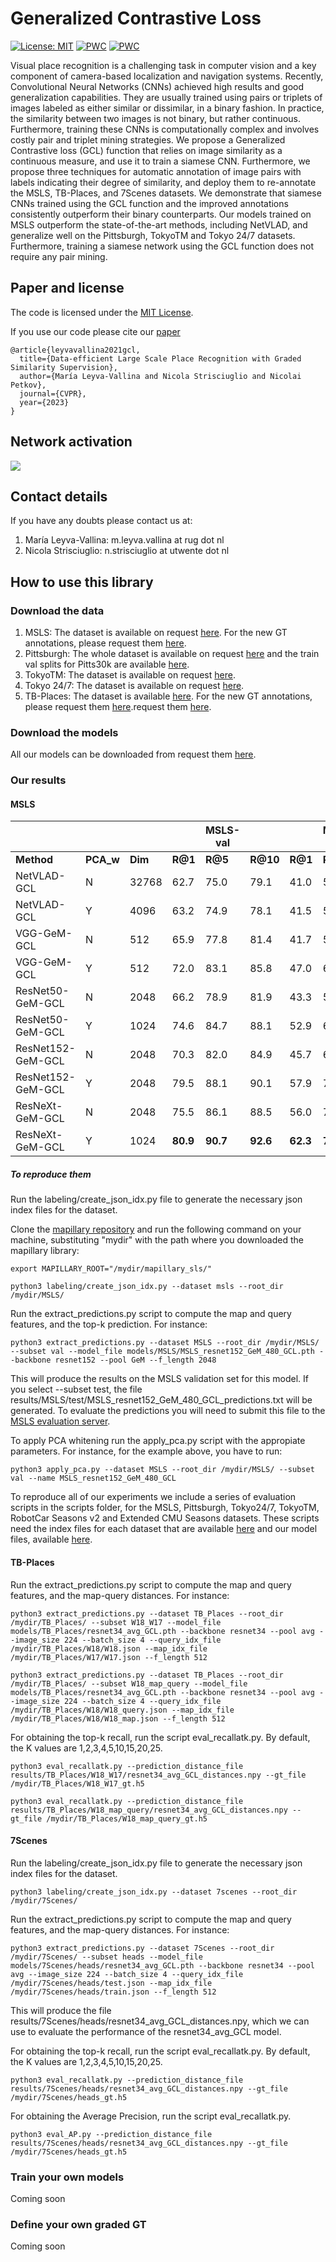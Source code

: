 # Generalized Contrastive Loss
[![License: MIT](https://img.shields.io/badge/License-MIT-yellow.svg?style=flat-square)](https://creativecommons.org/licenses/by-nc-sa/4.0/)
[![PWC](https://img.shields.io/endpoint.svg?url=https://paperswithcode.com/badge/generalized-contrastive-optimization-of/visual-place-recognition-on-mapillary-test)](https://paperswithcode.com/sota/visual-place-recognition-on-mapillary-test?p=generalized-contrastive-optimization-of)
[![PWC](https://img.shields.io/endpoint.svg?url=https://paperswithcode.com/badge/generalized-contrastive-optimization-of/visual-place-recognition-on-mapillary-val)](https://paperswithcode.com/sota/visual-place-recognition-on-mapillary-val?p=generalized-contrastive-optimization-of)

Visual place recognition is a challenging task in computer vision and a key component of camera-based localization and navigation systems. Recently, Convolutional Neural Networks (CNNs) achieved high results and good generalization capabilities. They are usually trained using pairs or triplets of images labeled as either similar or dissimilar, in a binary fashion. In practice, the similarity between two images is not binary, but rather continuous. Furthermore, training these CNNs is computationally complex and involves costly pair and triplet mining strategies.
We propose a Generalized Contrastive loss (GCL) function that relies on image similarity as a continuous measure, and use it to train a siamese CNN. Furthermore, we propose three techniques for automatic annotation of image pairs with labels indicating their degree of similarity, and deploy them to re-annotate the MSLS, TB-Places, and 7Scenes datasets.
We demonstrate that siamese CNNs trained using the GCL function and the improved annotations consistently outperform their binary counterparts. Our models trained on MSLS outperform the state-of-the-art methods, including NetVLAD, and generalize well on the Pittsburgh, TokyoTM and Tokyo 24/7 datasets. Furthermore, training a siamese network using the GCL function does not require any pair mining. 

## Paper and license
The code is licensed under the [MIT License](license.md).

If you use our code please cite our [paper](https://arxiv.org/abs/2103.06638)
```
@article{leyvavallina2021gcl,
  title={Data-efficient Large Scale Place Recognition with Graded Similarity Supervision}, 
  author={María Leyva-Vallina and Nicola Strisciuglio and Nicolai Petkov},
  journal={CVPR},
  year={2023}
}
```
## Network activation
![](https://github.com/marialeyvallina/generalized_contrastive_loss/blob/main/attention.png)

## Contact details
If you have any doubts please contact us at:
1. María Leyva-Vallina: m.leyva.vallina at rug dot nl
2. Nicola Strisciuglio: n.strisciuglio at utwente dot nl
## How to use this library
### Download the data
1. MSLS: The dataset is available on request [here](https://www.mapillary.com/dataset/places "MSLS"). For the new GT annotations, please request them [here](https://dataverse.nl/dataset.xhtml?persistentId=doi:10.34894/W4LIGP&faces-redirect=true).
2. Pittsburgh: The whole dataset is available on request [here](http://www.ok.ctrl.titech.ac.jp/~torii/project/repttile/ "Pittsburgh") and the train val splits for Pitts30k are available [here](https://www.di.ens.fr/willow/research/netvlad/ "Pitts30k"). 
3. TokyoTM: The dataset is available on request [here](https://www.di.ens.fr/willow/research/netvlad/ "TokyoTM"). 
4. Tokyo 24/7: The dataset is available on request [here](http://www.ok.ctrl.titech.ac.jp/~torii/project/247/ "Tokyo 24/7"). 
5. TB-Places: The dataset is available [here](https://github.com/marialeyvallina/TB_Places "TB-Places"). For the new GT annotations, please request them [here](https://dataverse.nl/dataset.xhtml?persistentId=doi:10.34894/W4LIGP&faces-redirect=true).request them [here](https://dataverse.nl/dataset.xhtml?persistentId=doi:10.34894/W4LIGP&faces-redirect=true).

### Download the models
All our models can be downloaded from request them [here](https://dataverse.nl/dataset.xhtml?persistentId=doi:10.34894/W4LIGP&faces-redirect=true).
### Our results
#### MSLS

|                   |           |         |          | **MSLS-val** |          |          | **MSLS-test** |          |          | **Pitts30k** |          |          | **Tokyo24/7** |          |              | **RobotSeasons v2- all** |              |              | **Extended CMU-all** |              |
|-------------------|-----------|---------|----------|--------------|----------|----------|---------------|----------|----------|--------------|----------|----------|---------------|----------|--------------|--------------------------|--------------|--------------|----------------------|--------------|
| **Method**        | **PCA_w** | **Dim** | **R@1**  | **R@5**      | **R@10** | **R@1**  | **R@5**       | **R@10** | **R@1**  | **R@5**      | **R@10** | **R@1**  | **R@5**       | **R@10** | **0.25m/2°** | **0.5m/5º**              | **5.0m/10º** | **0.25m/2°** | **0.5m/5º**          | **5.0m/10º** |
| NetVLAD-GCL       | N         | 32768   | 62.7     | 75.0         | 79.1     | 41.0     | 55.3          | 61.7     | 52.5     | 74.1         | 81.7     | 20.3     | 45.4          | 49.5     | 3.3          | 14.1                     | 58.2         | 3.0          | 9.7                  | 52.3         |
| NetVLAD-GCL       | Y         | 4096    | 63.2     | 74.9         | 78.1     | 41.5     | 56.2          | 61.3     | 53.5     | 75.2         | 82.9     | 28.3     | 41.9          | 54.9     | 3.4          | 14.2                     | 58.8         | 3.1          | 9.7                  | 52.4         |
| VGG-GeM-GCL       | N         | 512     | 65.9     | 77.8         | 81.4     | 41.7     | 55.7          | 60.6     | 61.6     | 80.0         | 86.0     | 34.0     | 51.1          | 61.3     | 3.7          | 15.8                     | 59.7         | 3.6          | 11.2                 | 55.8         |
| VGG-GeM-GCL       | Y         | 512     | 72.0     | 83.1         | 85.8     | 47.0     | 60.8          | 65.5     | 73.3     | 85.9         | 89.9     | 47.6     | 61.0          | 69.2     | 5.4          | 21.9                     | 69.2         | 5.7          | 17.1                 | 66.3         |
| ResNet50-GeM-GCL  | N         | 2048    | 66.2     | 78.9         | 81.9     | 43.3     | 59.1          | 65.0     | 72.3     | 87.2         | 91.3     | 44.1     | 61.0          | 66.7     | 2.9          | 14.0                     | 58.8         | 3.8          | 11.8                 | 61.6         |
| ResNet50-GeM-GCL  | Y         | 1024    | 74.6     | 84.7         | 88.1     | 52.9     | 65.7          | 71.9     | 79.9     | 90.0         | 92.8     | 58.7     | 71.1          | 76.8     | 4.7          | 20.2                     | 70.0         | 5.4          | 16.5                 | 69.9         |
| ResNet152-GeM-GCL | N         | 2048    | 70.3     | 82.0         | 84.9     | 45.7     | 62.3          | 67.9     | 72.6     | 87.9         | 91.6     | 34.0     | 51.8          | 60.6     | 2.9          | 13.1                     | 63.5         | 3.6          | 11.3                 | 63.1         |
| ResNet152-GeM-GCL | Y         | 2048    | 79.5     | 88.1         | 90.1     | 57.9     | 70.7          | 75.7     | **80.7** | **91.5**     | **93.9** | **69.5** | **81.0**      | **85.1** | **6.0**      | **21.6**                 | 72.5         | 5.3          | 16.1                 | 66.4         |
| ResNeXt-GeM-GCL   | N         | 2048    | 75.5     | 86.1         | 88.5     | 56.0     | 70.8          | 75.1     | 64.0     | 81.2         | 86.6     | 37.8     | 53.6          | 62.9     | 2.7          | 13.4                     | 65.2         | 3.5          | 10.5                 | 58.8         |
| ResNeXt-GeM-GCL   | Y         | 1024    | **80.9** | **90.7**     | **92.6** | **62.3** | **76.2**      | **81.1** | 79.2     | 90.4         | 93.2     | 58.1     | 74.3          | 78.1     | 4.7          | 21.0                     | **74.7**     | **6.1**      | **18.2**             | **74.9**     |

##### To reproduce them
Run the labeling/create_json_idx.py file to generate the necessary json index files for the dataset.

Clone the [mapillary repository](https://github.com/mapillary/mapillary_sls/) and run the following command on your machine, substituting "mydir" with the path where you downloaded the mapillary library:

```shell
export MAPILLARY_ROOT="/mydir/mapillary_sls/"
```

```shell
python3 labeling/create_json_idx.py --dataset msls --root_dir /mydir/MSLS/
```

Run the extract_predictions.py script to compute the map and query features, and the top-k prediction. For instance:
```shell
python3 extract_predictions.py --dataset MSLS --root_dir /mydir/MSLS/ --subset val --model_file models/MSLS/MSLS_resnet152_GeM_480_GCL.pth --backbone resnet152 --pool GeM --f_length 2048
```
This will produce the results on the MSLS validation set for this model. If you select --subset test, the file results/MSLS/test/MSLS_resnet152_GeM_480_GCL_predictions.txt will be generated. To evaluate the predictions you will need to submit this file to the [MSLS evaluation server](https://codalab.lisn.upsaclay.fr/competitions/865#results).

To apply PCA whitening run the apply_pca.py script with the appropiate parameters. For instance, for the example above, you have to run:
```shell
python3 apply_pca.py --dataset MSLS --root_dir /mydir/MSLS/ --subset val --name MSLS_resnet152_GeM_480_GCL 
```

To reproduce all of our experiments we include a series of evaluation scripts in the scripts folder, for the MSLS, Pittsburgh, Tokyo24/7, TokyoTM, RobotCar Seasons v2 and Extended CMU Seasons datasets. These scripts need the index files for each dataset that are available [here](https://drive.google.com/drive/folders/1DT9hTiFKQH2x8aqJoFgmMGH8iftfZ0n-?usp=sharing) and our model files, available [here](https://drive.google.com/drive/folders/1RHxrAj062ZxDp5817t1s4OXGLP_i8JFX?usp=sharing).

#### TB-Places
Run the extract_predictions.py script to compute the map and query features, and the map-query distances. For instance:
```shell
python3 extract_predictions.py --dataset TB_Places --root_dir /mydir/TB_Places/ --subset W18_W17 --model_file models/TB_Places/resnet34_avg_GCL.pth --backbone resnet34 --pool avg --image_size 224 --batch_size 4 --query_idx_file /mydir/TB_Places/W18/W18.json --map_idx_file /mydir/TB_Places/W17/W17.json --f_length 512
```
```shell
python3 extract_predictions.py --dataset TB_Places --root_dir /mydir/TB_Places/ --subset W18_map_query --model_file models/TB_Places/resnet34_avg_GCL.pth --backbone resnet34 --pool avg --image_size 224 --batch_size 4 --query_idx_file /mydir/TB_Places/W18/W18_query.json --map_idx_file /mydir/TB_Places/W18/W18_map.json --f_length 512
```
For obtaining the top-k recall, run the script eval_recallatk.py. By default, the K values are 1,2,3,4,5,10,15,20,25.
```shell
python3 eval_recallatk.py --prediction_distance_file results/TB_Places/W18_W17/resnet34_avg_GCL_distances.npy --gt_file /mydir/TB_Places/W18_W17_gt.h5 
```

```shell
python3 eval_recallatk.py --prediction_distance_file results/TB_Places/W18_map_query/resnet34_avg_GCL_distances.npy --gt_file /mydir/TB_Places/W18_map_query_gt.h5 
```
#### 7Scenes
Run the labeling/create_json_idx.py file to generate the necessary json index files for the dataset.

```shell
python3 labeling/create_json_idx.py --dataset 7scenes --root_dir /mydir/7Scenes/
```
Run the extract_predictions.py script to compute the map and query features, and the map-query distances. For instance:
```shell
python3 extract_predictions.py --dataset 7Scenes --root_dir /mydir/7Scenes/ --subset heads --model_file models/7Scenes/heads/resnet34_avg_GCL.pth --backbone resnet34 --pool avg --image_size 224 --batch_size 4 --query_idx_file /mydir/7Scenes/heads/test.json --map_idx_file /mydir/7Scenes/heads/train.json --f_length 512
```
This will produce the file results/7Scenes/heads/resnet34_avg_GCL_distances.npy, which we can use to evaluate the performance of the resnet34_avg_GCL model.

For obtaining the top-k recall, run the script eval_recallatk.py. By default, the K values are 1,2,3,4,5,10,15,20,25.
```shell
python3 eval_recallatk.py --prediction_distance_file results/7Scenes/heads/resnet34_avg_GCL_distances.npy --gt_file /mydir/7Scenes/heads_gt.h5 
```
For obtaining the Average Precision, run the script eval_recallatk.py.

```shell
python3 eval_AP.py --prediction_distance_file results/7Scenes/heads/resnet34_avg_GCL_distances.npy --gt_file /mydir/7Scenes/heads_gt.h5 
```
### Train your own models
Coming soon
### Define your own graded GT
Coming soon
